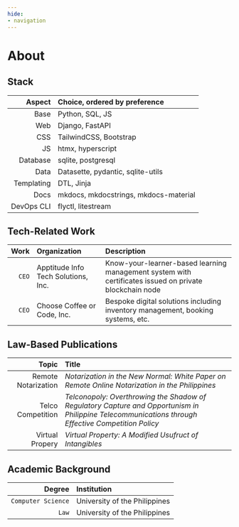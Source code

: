 ```yaml
---
hide:
- navigation
---
```

# About

## Stack

Aspect | Choice, ordered by preference
--:|:--
Base | Python, SQL, JS
Web | Django, FastAPI
CSS | TailwindCSS, Bootstrap
JS | htmx, hyperscript
Database | sqlite, postgresql
Data | Datasette, pydantic, sqlite-utils
Templating | DTL, Jinja
Docs | mkdocs, mkdocstrings, mkdocs-material
DevOps CLI | flyctl, litestream

## Tech-Related Work

Work  | Organization | Description
--:|:--|:--
`CEO` | Apptitude Info Tech Solutions, Inc. | Know-your-learner-based learning management system with certificates issued on private blockchain node
`CEO` | Choose Coffee or Code, Inc. | Bespoke digital solutions including inventory management, booking systems, etc.

## Law-Based Publications

Topic  | Title
--:|:--
Remote Notarization | _Notarization in the New Normal: White Paper on Remote Online Notarization in the Philippines_
Telco Competition | _Telconopoly: Overthrowing the Shadow of Regulatory Capture and Opportunism in Philippine  Telecommunications through Effective Competition Policy_
Virtual Propery | _Virtual Property: A Modified Usufruct of Intangibles_

## Academic Background

Degree  | Institution
--:|:--
`Computer Science` | University of the Philippines
`Law` | University of the Philippines
